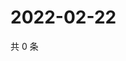 # 2022-02-22

共 0 条

<!-- BEGIN WEIBO -->
<!-- 最后更新时间 Tue Feb 22 2022 18:16:09 GMT+0800 (China Standard Time) -->

<!-- END WEIBO -->
